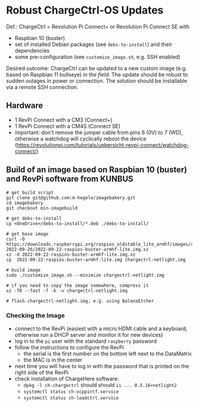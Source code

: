 # Robust ChargeCtrl-OS Updates

Def.: ChargeCtrl = Revolution Pi Connect+ or Revolution Pi Connect SE with

- Raspbian 10 (buster)
- set of installed Debian packages (see `debs-to-install`) and their dependencies
- some pre-configuration (see `customize_image.sh`, e.g. SSH enabled) 

Desired outcome: ChargeCtrl can be updated to a new custom image (e.g. based on Raspbian 11 bullseye) *in the field*. 
The update should be robust to sudden outages in power or connection.
The solution should be installable via a remote SSH connection.

## Hardware

- 1 RevPi Connect with a CM3 (Connect+)
- 1 RevPi Connect with a CM4S (Connect SE)
- important: don't remove the jumper cable from pins 6 (0V) to 7 (WD), otherwise a watchdog will cyclically reboot the device (https://revolutionpi.com/tutorials/uebersicht-revpi-connect/watchdog-connect/)

## Build of an image based on Raspbian 10 (buster) and RevPi software from KUNBUS

```
# get build script
git clone git@github.com:m-hegele/imagebakery.git
cd imagebakery
git checkout min-imagebuild

# get debs-to-install
cp <OneDrive>/debs-to-install/*.deb ./debs-to-install/

# get base image
curl -O https://downloads.raspberrypi.org/raspios_oldstable_lite_armhf/images/raspios_oldstable_lite_armhf-2022-09-26/2022-09-22-raspios-buster-armhf-lite.img.xz
xz -d 2022-09-22-raspios-buster-armhf-lite.img.xz
cp  2022-09-22-raspios-buster-armhf-lite.img chargectrl-netlight.img

# build image
sudo ./customize_image.sh --minimize chargectrl-netlight.img

# if you need to copy the image somewhere, compress it
xz -T0 --fast -f -k -v chargectrl-netlight.img

# flash chargectrl-netlight.img, e.g. using BalenaEtcher
```

### Checking the Image 

- connect to the RevPi (easiest with a micro HDMI cable and a keyboard, otherwise run a DHCP server and monitor it for new devices)
- log in to the `pi` user with the standard `raspberry` password
- follow the instructions to configure the RevPi
    - the serial is the first number on the bottom left next to the DataMatrix
    - the MAC is in the center
- next time you will have to log in with the password that is printed on the right side of the RevPi
- check installation of ChargeHere software:
    - `dpkg -l ch-chargectrl` should should `ii ... 0.5.16+netlight2`
    - `systemctl status ch-ocppintf.service`
    - `systemctl status ch-loadctrl.service`


